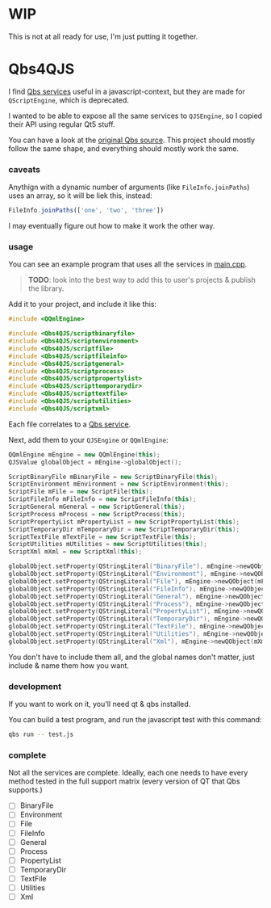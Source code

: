 # WIP

This is not at all ready for use, I'm just putting it together.

# Qbs4QJS

I find [Qbs services](https://doc.qt.io/qbs/list-of-builtin-services.html) useful in a javascript-context, but they are made for `QScriptEngine`, which is deprecated.

I wanted to be able to expose all the same services to `QJSEngine`, so I copied their API using regular Qt5 stuff.

You can have a look at the [original Qbs source](https://code.qt.io/cgit/qbs/qbs.git/tree/src/lib/corelib/jsextensions/). This project should mostly follow the same shape, and everything should mostly work the same.

### caveats

Anythign with a dynamic number of arguments (like `FileInfo.joinPaths`) uses an array, so it will be liek this, instead:

```js
FileInfo.joinPaths(['one', 'two', 'three'])
```

I may eventually figure out how to make it work the other way.

### usage

You can see an example program that uses all the services in [main.cpp](./main.cpp).


> **TODO**: look into the best way to add this to user's projects & publish the library.

Add it to your project, and include it like this:

```cpp
#include <QQmlEngine>

#include <Qbs4QJS/scriptbinaryfile>
#include <Qbs4QJS/scriptenvironment>
#include <Qbs4QJS/scriptfile>
#include <Qbs4QJS/scriptfileinfo>
#include <Qbs4QJS/scriptgeneral>
#include <Qbs4QJS/scriptprocess>
#include <Qbs4QJS/scriptpropertylist>
#include <Qbs4QJS/scripttemporarydir>
#include <Qbs4QJS/scripttextfile>
#include <Qbs4QJS/scriptutilities>
#include <Qbs4QJS/scriptxml>
```

Each file correlates to a [Qbs service](https://doc.qt.io/qbs/list-of-builtin-services.html).

Next, add them to your `QJSEngine` or `QQmlEngine`:

```cpp
QQmlEngine mEngine = new QQmlEngine(this);
QJSValue globalObject = mEngine->globalObject();

ScriptBinaryFile mBinaryFile = new ScriptBinaryFile(this);
ScriptEnvironment mEnvironment = new ScriptEnvironment(this);
ScriptFile mFile = new ScriptFile(this);
ScriptFileInfo mFileInfo = new ScriptFileInfo(this);
ScriptGeneral mGeneral = new ScriptGeneral(this);
ScriptProcess mProcess = new ScriptProcess(this);
ScriptPropertyList mPropertyList = new ScriptPropertyList(this);
ScriptTemporaryDir mTemporaryDir = new ScriptTemporaryDir(this);
ScriptTextFile mTextFile = new ScriptTextFile(this);
ScriptUtilities mUtilities = new ScriptUtilities(this);
ScriptXml mXml = new ScriptXml(this);

globalObject.setProperty(QStringLiteral("BinaryFile"), mEngine->newQObject(mBinaryFile));
globalObject.setProperty(QStringLiteral("Environment"), mEngine->newQObject(mEnvironment));
globalObject.setProperty(QStringLiteral("File"), mEngine->newQObject(mFile));
globalObject.setProperty(QStringLiteral("FileInfo"), mEngine->newQObject(mFileInfo));
globalObject.setProperty(QStringLiteral("General"), mEngine->newQObject(mGeneral));
globalObject.setProperty(QStringLiteral("Process"), mEngine->newQObject(mProcess));
globalObject.setProperty(QStringLiteral("PropertyList"), mEngine->newQObject(mPropertyList));
globalObject.setProperty(QStringLiteral("TemporaryDir"), mEngine->newQObject(mTemporaryDir));
globalObject.setProperty(QStringLiteral("TextFile"), mEngine->newQObject(mTextFile));
globalObject.setProperty(QStringLiteral("Utilities"), mEngine->newQObject(mUtilities));
globalObject.setProperty(QStringLiteral("Xml"), mEngine->newQObject(mXml));
```

You don't have to include them all, and the global names don't matter, just include & name them how you want.

### development

If you want to work on it, you'll need qt & qbs installed.

You can build a test program, and run the javascript test with this command:

```sh
qbs run -- test.js
```

### complete

Not all the services are complete. Ideally, each one needs to have every method tested in the full support matrix (every version of QT that Qbs supports.)

- [ ] BinaryFile
- [ ] Environment
- [ ] File
- [ ] FileInfo
- [ ] General
- [ ] Process
- [ ] PropertyList
- [ ] TemporaryDir
- [ ] TextFile
- [ ] Utilities
- [ ] Xml
